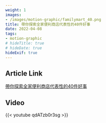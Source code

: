 ```yaml
---
weight: 1
images:
- /images/motion-graphic/familymart_40.png
title: 帶你探索全家便利商店代表性的40件好事
date: 2022-04-08
tags:
- motion-graphic
# hideTitle: true
# hideDate: true
hideExif: true
---
```


## Article Link

[帶你探索全家便利商店代表性的40件好事](https://www.thenewslens.com/feature/familymart/165086)

## Video

{{< youtube qdATzb0r3sg >}}
